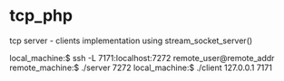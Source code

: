 # tcp_php
tcp server - clients implementation using stream_socket_server()

local_machine:$ ssh -L 7171:localhost:7272 remote_user@remote_addr
remote_machine:$ ./server 7272
local_machine:$ ./client 127.0.0.1 7171
